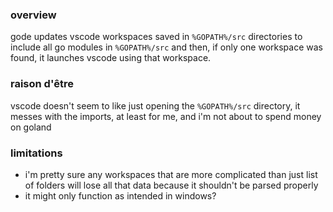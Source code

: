 ### overview
gode updates vscode workspaces saved in `%GOPATH%/src` directories to include all go modules in `%GOPATH%/src` and then, if only one workspace was found, it launches vscode using that workspace.

### raison d'être
vscode doesn't seem to like just opening the `%GOPATH%/src` directory, it messes with the imports, at least for me, and i'm not about to spend money on goland

### limitations
* i'm pretty sure any workspaces that are more complicated than just list of folders will lose all that data because it shouldn't be parsed properly
* it might only function as intended in windows?